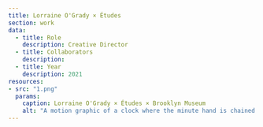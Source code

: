 ```yaml
---
title: Lorraine O'Grady × Études
section: work  
data:
  - title: Role
    description: Creative Director
  - title: Collaborators
    description: 
  - title: Year
    description: 2021
resources:
- src: "1.png"
  params:
    caption: Lorraine O'Grady × Études × Brooklyn Museum
    alt: "A motion graphic of a clock where the minute hand is chained to the end of the minute hand, and the seconds hand is chained to the end minute hand"
---
```


